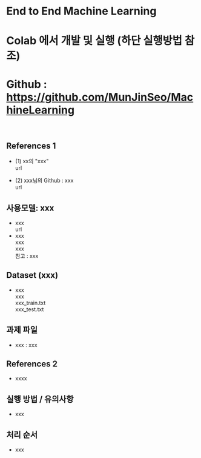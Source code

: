 # End to End Machine Learning
# Colab 에서 개발 및 실행 (하단 실행방법 참조)
# Github : https://github.com/MunJinSeo/MachineLearning
<br>

## References 1
- (1) xx의 "xxx"<br>
url

- (2) xxx님의 Github : xxx <br>
url

## 사용모델: xxx
- xxx <br>
url
- xxx <br>
xxx <br>
xxx<br>
참고 : xxx <br>

## Dataset (xxx)
- xxx<br>
xxx <br>
xxx_train.txt <br>
xxx_test.txt <br>

## 과제 파일
- xxx : xxx <br>

## References 2
- xxxx


## 실행 방법 / 유의사항
- xxx


## 처리 순서
- xxx





